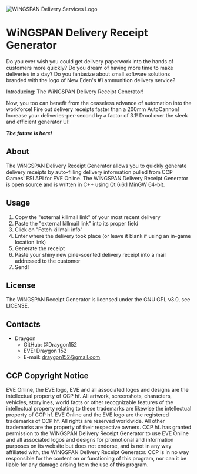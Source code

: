 ![WiNGSPAN Delivery Services Logo](https://cdn.discordapp.com/attachments/1110815832474406983/1222342834703700019/WiNGSPAN.png?ex=6615de79&is=66036979&hm=1159335086f9bb8243cfd1b7cc2cb5d855d8b92546e3edc4ddec4a062a388468&)
# WiNGSPAN Delivery Receipt Generator
Do you ever wish you could get delivery paperwork into the hands of customers more quickly? Do you dream of having more time to make deliveries in a day? Do you fantasize about small software solutions branded with the logo of New Eden's #1 ammunition delivery service?

Introducing: The WiNGSPAN Delivery Receipt Generator!

Now, you too can benefit from the ceaseless advance of automation into the workforce! Fire out delivery receipts faster than a 200mm AutoCannon! Increase your deliveries-per-second by a factor of 3.1! Drool over the sleek and efficient generator UI!

***The future is here!***

## About
The WiNGSPAN Delivery Receipt Generator allows you to quickly generate delivery receipts by auto-filling delivery information pulled from CCP Games' ESI API for EVE Online. The WiNGSPAN Delivery Receipt Generator is open source and is written in C++ using Qt 6.6.1 MinGW 64-bit.

## Usage
1. Copy the "external killmail link" of your most recent delivery
2. Paste the "external killmail link" into its proper field
3. Click on "Fetch killmail info"
4. Enter where the delivery took place (or leave it blank if using an in-game location link)
5. Generate the receipt
6. Paste your shiny new pine-scented delivery receipt into a mail addressed to the customer
7. Send!

## License
The WiNGSPAN Receipt Generator is licensed under the GNU GPL v3.0, see LICENSE.

## Contacts
- Draygon
  - GitHub: @Draygon152
  - EVE: Draygon 152
  - E-mail: draygon152@gmail.com

## CCP Copyright Notice
EVE Online, the EVE logo, EVE and all associated logos and designs are the intellectual property of CCP hf. All artwork, screenshots, characters, vehicles, storylines, world facts or other recognizable features of the intellectual property relating to these trademarks are likewise the intellectual property of CCP hf. EVE Online and the EVE logo are the registered trademarks of CCP hf. All rights are reserved worldwide. All other trademarks are the property of their respective owners. CCP hf. has granted permission to the WiNGSPAN Delivery Receipt Generator to use EVE Online and all associated logos and designs for promotional and information purposes on its website but does not endorse, and is not in any way affiliated with, the WiNGSPAN Delivery Receipt Generator. CCP is in no way responsible for the content on or functioning of this program, nor can it be liable for any damage arising from the use of this program.
